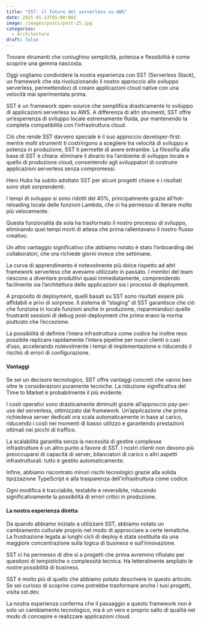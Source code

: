 ```yaml
---
title: "SST: il futuro del serverless su AWS"
date: 2025-05-13T05:00:00Z
image: /images/posts/post-25.jpg
categories: 
  - Architecture
draft: false
---
```


Trovare strumenti che coniughino semplicità, potenza e flessibilità è come scoprire una gemma nascosta.

Oggi vogliamo condividere la nostra esperienza con SST (Serverless Stack), un framework che sta rivoluzionando il nostro approccio allo sviluppo serverless, permettendoci di creare applicazioni cloud native con una velocità mai sperimentata prima.

SST è un framework open-source che semplifica drasticamente lo sviluppo di applicazioni serverless su AWS. A differenza di altri strumenti, SST offre un’esperienza di sviluppo locale estremamente fluida, pur mantenendo la completa compatibilità con l’infrastruttura cloud.

Ciò che rende SST davvero speciale è il suo approccio developer-first: mentre molti strumenti ti costringono a scegliere tra velocità di sviluppo e potenza in produzione, SST ti permette di avere entrambe. La filosofia alla base di SST è chiara: eliminare il divario tra l’ambiente di sviluppo locale e quello di produzione cloud, consentendo agli sviluppatori di costruire applicazioni serverless senza compromessi.

Hero Hubs ha subito adottato SST per alcuni progetti chiave e i risultati sono stati sorprendenti.

I tempi di sviluppo si sono ridotti del 40%, principalmente grazie all’hot-reloading locale delle funzioni Lambda, che ci ha permesso di iterare molto più velocemente.

Questa funzionalità da sola ha trasformato il nostro processo di sviluppo, eliminando quei tempi morti di attesa che prima rallentavano il nostro flusso creativo.

Un altro vantaggio significativo che abbiamo notato è stato l’onboarding dei collaboratori, che ora richiede giorni invece che settimane.

La curva di apprendimento è notevolmente più dolce rispetto ad altri framework serverless che avevamo utilizzato in passato. I membri del team riescono a diventare produttivi quasi immediatamente, comprendendo facilmente sia l’architettura delle applicazioni sia i processi di deployment.

A proposito di deployment, quelli basati su SST sono risultati essere più affidabili e privi di sorprese. Il sistema di “staging” di SST garantisce che ciò che funziona in locale funzioni anche in produzione, risparmiandoci quelle frustranti sessioni di debug post-deployment che prima erano la norma piuttosto che l’eccezione.

La possibilità di definire l’intera infrastruttura come codice ha inoltre reso possibile replicare rapidamente l’intera pipeline per nuovi clienti o casi d’uso, accelerando notevolmente i tempi di implementazione e riducendo il rischio di errori di configurazione.

#### Vantaggi

Se sei un decisore tecnologico, SST offre vantaggi concreti che vanno ben oltre le considerazioni puramente tecniche. La riduzione significativa del Time to Market è probabilmente il più evidente.

I costi operativi sono drasticamente diminuiti grazie all’approccio pay-per-use del serverless, ottimizzato dal framework. Un’applicazione che prima richiedeva server dedicati ora scala automaticamente in base al carico, riducendo i costi nei momenti di basso utilizzo e garantendo prestazioni ottimali nei picchi di traffico.

La scalabilità garantita senza la necessità di gestire complesse infrastrutture è un altro punto a favore di SST. I nostri clienti non devono più preoccuparsi di capacità di server, bilanciatori di carico o altri aspetti infrastrutturali: tutto è gestito automaticamente.

Infine, abbiamo riscontrato minori rischi tecnologici grazie alla solida tipizzazione TypeScript e alla trasparenza dell’infrastruttura come codice.

Ogni modifica è tracciabile, testabile e reversibile, riducendo significativamente la possibilità di errori critici in produzione.

#### La nostra esperienza diretta

Da quando abbiamo iniziato a utilizzare SST, abbiamo notato un cambiamento culturale proprio nel modo di approcciare a certe tematiche. La frustrazione legata ai lunghi cicli di deploy è stata sostituita da una maggiore concentrazione sulla logica di business e sull’innovazione.

SST ci ha permesso di dire sì a progetti che prima avremmo rifiutato per questioni di tempistiche o complessità tecnica. Ha letteralmente ampliato le nostre possibilità di business.

SST è molto più di quello che abbiamo potuto descrivere in questo articolo. Se sei curioso di scoprire come potrebbe trasformare anche i tuoi progetti, visita sst.dev.

La nostra esperienza conferma che il passaggio a questo framework non è solo un cambiamento tecnologico, ma è un vero e proprio salto di qualità nel modo di concepire e realizzare applicazioni cloud.